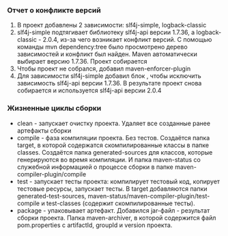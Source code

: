 ### Отчет о конфликте версий
1. В проект добавлены 2 зависимости: slf4j-simple, logback-classic
2. slf4j-simple подтягивает библиотеку slf4j-api версии 1.7.36, а logback-classic - 2.0.4, из-за чего возникает конфликт 
версий. С помощью команды mvn dependency:tree было просмотрено дерево зависимостей и конфликт был найден. Maven 
автоматически выбирает версию 1.7.36. Проект собирается
3. Чтобы проект не собрался, добавил maven-enforcer-plugin
4. Для зависимости slf4j-simple добавил блок <exclusion>, чтобы исключить зависимость slf4j-api версии 1.7.36. 
В результате проект снова собирается и используется slf4j-api версии 2.0.4

### Жизненные циклы сборки
* clean - запускает очистку проекта. Удаляет все созданные ранее артефакты сборки
* compile - фаза компиляции проекта. Без тестов. Создаётся папка target, в которой содержатся скомпилированные классы в
папке classes. Создаётся папка generated-sources для классов, которые генерируются во время компиляции. И папка 
maven-status со служебной информацией о процессе сборки в папке maven-compiler-plugin/compile
* test - запускает тесты проекта: компилирует тестовый код, копирует тестовые ресурсы, запускает тесты. В target 
добавляются папки generated-test-sources, maven-status/maven-compiler-plugin/test-compile и test-classes (содержит 
скомпилированные тесты).
* package - упаковывает артефакт. Добавился jar-файл - результат сборки проекта. Папка maven-archiver, в которой 
содержится файл pom.properties с artifactId, groupId и version проекта.
